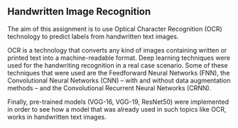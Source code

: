 ## Handwritten Image Recognition

The aim of this assignment is to use Optical Character Recognition (OCR) technology to predict labels from handwritten text images.

OCR is a technology that converts any kind of images containing written or printed text into a machine-readable format. Deep learning techniques were used for the handwriting recognition in a real case scenario. Some of these techniques that were used are the Feedforward Neural Networks (FNN), the Convolutional Neural Networks (CNN) – with and without data augmentation methods – and the Convolutional Recurrent Neural Networks (CRNN). 

Finally, pre-trained models (VGG-16, VGG-19, ResNet50) were implemented in order to see how a model that was already used in such topics like OCR, works in handwritten text images.
